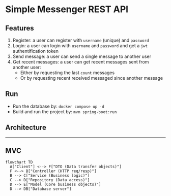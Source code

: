 # Simple Messenger REST API

## Features

1. Register: a user can register with `username` (unique) and `password`
2. Login: a user can login with `username` and `password` and get a `jwt` authentification token
3. Send message: a user can send a single message to another user
4. Get recent messages: a user can get recent messages sent from another user:
   - Either by requesting the last `count` messages
   - Or by requesting recent received messaged since another message

## Run

- Run the database by: `docker compose up -d`
- Build and run the project by: `mvn spring-boot:run`


## Architecture
---
MVC
---
```mermaid
flowchart TD
  A["Client"] <--> F["DTO (Data transfer objects)"]
  F <--> B["Controller (HTTP req/resp)"]
  B --> C["Service (Business logic)"]
  C --> D["Repository (Data access)"]
  D --> E["Model (Core business objects)"]
  D --> DB["Database server"]
```
